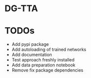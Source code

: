 # DG-TTA

# TODOs
* Add pypi package
* Add autoloading of trained networks
* Add documentation
* Test approach freshly installed
* Add data preparation notebook
* Remove fix package dependencies